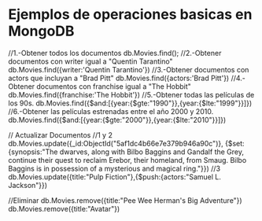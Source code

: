 # Ejemplos de operaciones basicas en MongoDB

//1.-Obtener todos los documentos
db.Movies.find();
//2.-Obtener documentos con writer igual a "Quentin Tarantino"
db.Movies.find({writer:'Quentin Tarantino'})
//3.-Obtener documentos con actors que incluyan a "Brad Pitt"
db.Movies.find({actors:'Brad Pitt'})
//4.-Obtener documentos con franchise igual a "The Hobbit"
db.Movies.find({franchise:'The Hobbit'})
//5.-Obtener todas las películas de los 90s.
db.Movies.find({$and:[{year:{$gte:"1990"}},{year:{$lte:"1999"}}]})
//6.-Obtener las películas estrenadas entre el año 2000 y 2010.
db.Movies.find({$and:[{year:{$gte:"2000"}},{year:{$lte:"2010"}}]})

// Actualizar Documentos
//1 y 2
db.Movies.update({_id:ObjectId("5af1dc4b66e7e379b946a90c")},
    {$set:{synopsis:"The dwarves, along with Bilbo Baggins and Gandalf the Grey, continue their quest to reclaim Erebor, their homeland, from Smaug. Bilbo Baggins is in possession of a mysterious and magical ring."}})
//3
db.Movies.update({title:"Pulp Fiction"},{$push:{actors:"Samuel L. Jackson"}})

//Eliminar
db.Movies.remove({title:"Pee Wee Herman's Big Adventure"})
db.Movies.remove({title:"Avatar"})


